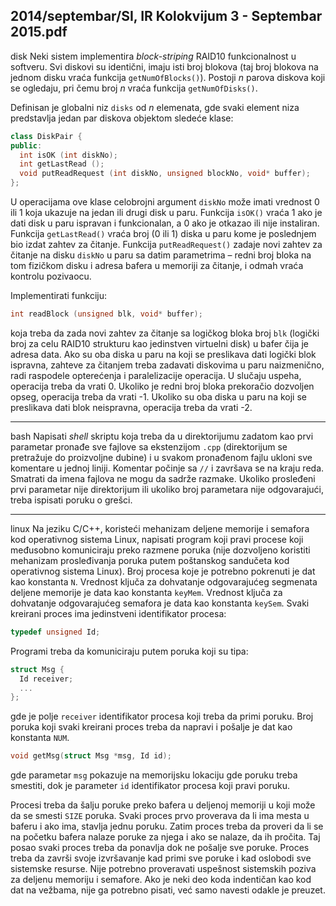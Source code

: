 2014/septembar/SI, IR Kolokvijum 3 - Septembar 2015.pdf
--------------------------------------------------------------------------------
disk
Neki sistem implementira *block-striping* RAID10 funkcionalnost u softveru. Svi  diskovi  su  identični,  imaju  isti  broj  blokova  (taj  broj  blokova  na  jednom  disku  vraća funkcija `getNumOfBlocks()`).  Postoji   $n$  parova  diskova  koji  se  ogledaju,  pri čemu  broj $n$ vraća funkcija `getNumOfDisks()`. 

Definisan je globalni niz `disks` od $n$ elemenata, gde svaki element niza predstavlja jedan par diskova objektom sledeće klase: 
```cpp
class DiskPair { 
public: 
  int isOK (int diskNo); 
  int getLastRead (); 
  void putReadRequest (int diskNo, unsigned blockNo, void* buffer); 
};
```
U operacijama ove klase celobrojni argument `diskNo` može imati vrednost 0 ili 1 koja ukazuje na  jedan  ili  drugi  disk  u  paru.  Funkcija `isOK()`  vraća  1  ako  je  dati  disk  u  paru  ispravan  i funkcionalan, a 0 ako je otkazao ili nije instaliran. Funkcija `getLastRead()` vraća broj (0 ili 1)  diska  u  paru  kome  je  poslednjem  bio  izdat  zahtev  za čitanje.  Funkcija `putReadRequest()` zadaje novi zahtev za čitanje na disku `diskNo` u paru sa datim parametrima – redni broj bloka na  tom  fizičkom  disku  i  adresa  bafera  u  memoriji  za čitanje,  i  odmah  vraća  kontrolu pozivaocu. 

Implementirati funkciju:
```cpp
int readBlock (unsigned blk, void* buffer); 
```
koja  treba  da  zada  novi  zahtev  za čitanje  sa  logičkog  bloka  broj `blk`  (logički  broj  za  celu RAID10 strukturu kao jedinstven virtuelni disk) u bafer čija je adresa data. Ako su oba diska u paru  na  koji  se  preslikava  dati  logički  blok  ispravna,  zahteve  za čitanjem  treba  zadavati diskovima u paru naizmenično, radi raspodele opterećenja i paralelizacije operacija. U slučaju uspeha,  operacija  treba  da  vrati  0.  Ukoliko  je  redni  broj  bloka  prekoračio  dozvoljen  opseg, operacija  treba  da  vrati  -1.  Ukoliko  su  oba  diska  u  paru  na  koji  se  preslikava  dati  blok neispravna, operacija treba da vrati -2. 

--------------------------------------------------------------------------------
bash
Napisati *shell*  skriptu  koja  treba  da  u  direktorijumu  zadatom  kao  prvi  parametar  pronađe  sve fajlove  sa  ekstenzijom  `.cpp`  (direktorijum  se  pretražuje  do  proizvoljne  dubine)  i  u  svakom pronađenom fajlu ukloni sve komentare u jednoj liniji. Komentar počinje sa `//` i završava se na kraju  reda.  Smatrati  da  imena  fajlova  ne  mogu  da  sadrže  razmake.  Ukoliko  prosleđeni  prvi parametar nije direktorijum ili ukoliko broj parametara nije odgovarajući, treba ispisati poruku o grešci. 

--------------------------------------------------------------------------------
linux
Na jeziku C/C++, koristeći mehanizam deljene memorije i semafora kod operativnog sistema Linux,  napisati  program  koji  pravi  procese  koji  međusobno  komuniciraju  preko  razmene poruka   (nije   dozvoljeno   koristiti   mehanizam   prosleđivanja   poruka   putem   poštanskog sandučeta kod operativnog sistema Linux). Broj procesa koje je potrebno pokrenuti je dat kao konstanta `N`. Vrednost ključa za dohvatanje odgovarajućeg segmenata deljene memorije je data kao  konstanta `keyMem`.  Vrednost  ključa  za  dohvatanje  odgovarajućeg  semafora  je  data  kao konstanta `keySem`. Svaki kreirani proces ima jedinstveni identifikator procesa: 
```cpp
typedef unsigned Id; 
```
Programi treba da komuniciraju putem poruka koji su tipa: 
```cpp
struct Msg { 
  Id receiver; 
  ... 
};
```
gde je polje `receiver` identifikator procesa koji treba da primi poruku. Broj poruka koji svaki kreirani proces treba da napravi i pošalje je dat kao konstanta `NUM`.  
```cpp
void getMsg(struct Msg *msg, Id id); 
```
gde  parametar `msg`  pokazuje  na  memorijsku  lokaciju  gde  poruku  treba  smestiti,  dok  je parameter `id` identifikator procesa koji pravi poruku. 

Procesi treba da šalju poruke preko bafera u deljenoj memoriji u koji može da se smesti `SIZE` poruka. Svaki proces prvo proverava da li ima mesta u baferu i ako ima, stavlja jednu poruku. Zatim  proces  treba  da  proveri  da  li  se  na  početku  bafera  nalaze  poruke  za  njega  i  ako  se nalaze,  da  ih  pročita.  Taj  posao  svaki  proces  treba  da  ponavlja  dok  ne  pošalje  sve  poruke. Proces  treba  da  završi  svoje  izvršavanje  kad  primi sve  poruke  i  kad  oslobodi  sve  sistemske resurse.  Nije  potrebno  proveravati  uspešnost  sistemskih  poziva  za  deljenu  memoriju  i semafore.  Ako  je  neki  deo  koda  indentičan  kao  kod  dat  na  vežbama,  nije  ga  potrebno  pisati, već samo navesti odakle je preuzet. 
